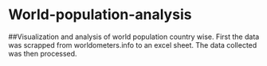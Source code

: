 # World-population-analysis
##Visualization and analysis of world population country wise.
First the data was scrapped from worldometers.info to an excel sheet.
The data collected was then processed.
